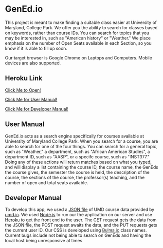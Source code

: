# GenEd.io

This project is meant to make finding a suitable class easier at University of Maryland, College Park. We offer you the ability to search for classes based on keywords, rather than course IDs. You can search for topics that you may be interested in, such as "American history" or "Weather." We place emphasis on the number of Open Seats available in each Section, so you know if it is able to fill up soon. 

Our target browser is Google Chrome on Laptops and Computers. Mobile devices are also supported.

## Heroku Link
[Click Me to Open!](https://guarded-earth-10598.herokuapp.com/final-project/)


[Click Me for User Manual!](#user-manual)


[Click Me for Developer Manual!](#developer-manual)

## User Manual
GenEd.io acts as a search engine specifically for courses available at University of Maryland College Park. When you search for a course, you are able to search for one of the four things. You can search for a general topic, such as "Weather," a department, such as "African American Studies", a department ID, such as "AASP", or a specifc course, such as "INST377." Doing any of these actions will return matches based on what you typed, and will display a list containing the course ID, the course name, the GenEds the course gives, the semester the course is held, the description of the course, the sections of the course, the professor(s) teaching, and the number of open and total seats available. 

## Developer Manual
To develop this app, we used a [JSON file](https://raw.githubusercontent.com/umdio/umdio-data/master/courses/data/202008.json) of UMD course data provided by [umd.io](https://umd.io/). We used [Node.js](https://nodejs.org/en/) to run our the application on our server and use [Heroku](https://signup.heroku.com/t/platform?c=70130000001xDpdAAE&gclid=CjwKCAiAt9z-BRBCEiwA_bWv-PoML7gKD3xYsHy-EpEdJcMaX74H16W8ozOh3RnKFBF1s5FJFg1OrxoCFHEQAvD_BwE) to get the front end to the user. The GET request gets the data from the JSON file, the POST request awaits the data, and the PUT requests gets the current user ID. Our CSS is developed using [Bulma.io](https://bulma.io/) class names. Current bugs include not being able to search on GenEds and having the local host being unresponsive at times. 
